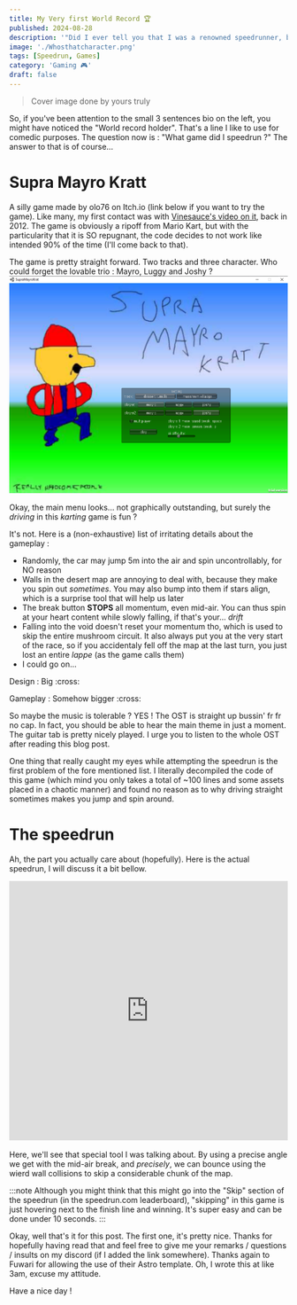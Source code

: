 ```yaml
---
title: My Very first World Record 🏆
published: 2024-08-28
description: '"Did I ever tell you that I was a renowned speedrunner, back in my days..."'
image: './Whosthatcharacter.png'
tags: [Speedrun, Games]
category: 'Gaming 🎮'
draft: false 
---
```

> Cover image done by yours truly

So, if you've been attention to the small 3 sentences bio on the left, you might have noticed the "World record holder". That's a line I like to use for comedic purposes.
The question now is : "What game did I speedrun ?" The answer to that is of course...

# Supra Mayro Kratt
A silly game made by olo76 on Itch.io (link below if you want to try the game). Like many, my first contact was with [Vinesauce's video on it](https://youtu.be/FxYKu_lkY_4), back in 2012. The game is obviously a ripoff from Mario Kart, but with the particularity that it is SO repugnant, the code decides to not work like intended 90% of the time (I'll come back to that).

The game is pretty straight forward. Two tracks and three character. Who could forget the lovable trio : Mayro, Luggy and Joshy ?
![Main menu of the game, notice the name of the window and the "trial version"](./main_menu.png)

Okay, the main menu looks... not graphically outstanding, but surely the _driving_ in this _karting_ game is fun ?

It's not. Here is a (non-exhaustive) list of irritating details about the gameplay :
- Randomly, the car may jump 5m into the air and spin uncontrollably, for NO reason
- Walls in the desert map are annoying to deal with, because they make you spin out _sometimes_. You may also bump into them if stars align, which is a surprise tool that will help us later
- The break button **STOPS** all momentum, even mid-air. You can thus spin at your heart content while slowly falling, if that's your... _drift_
- Falling into the void doesn't reset your momentum tho, which is used to skip the entire mushroom circuit. It also always put you at the very start of the race, so if you accidentaly fell off the map at the last turn, you just lost an entire _lappe_ (as the game calls them)
- I could go on...

Design : Big :cross:

Gameplay : Somehow bigger :cross:

So maybe the music is tolerable ? YES ! The OST is straight up bussin' fr fr no cap. In fact, you should be able to hear the main theme in just a moment. The guitar tab is pretty nicely played. I urge you to listen to the whole OST after reading this blog post.

One thing that really caught my eyes while attempting the speedrun is the first problem of the fore mentioned list. I literally decompiled the code of this game (which mind you only takes a total of ~100 lines and some assets placed in a chaotic manner) and found no reason as to why driving straight sometimes makes you jump and spin around.

# The speedrun

Ah, the part you actually care about (hopefully). Here is the actual speedrun, I will discuss it a bit bellow.
<iframe width="100%" height="468" src="https://youtu.be/scI1gt7AhW8" title="YouTube video player" frameborder="0" allowfullscreen></iframe>

Here, we'll see that special tool I was talking about. By using a precise angle we get with the mid-air break, and _precisely_, we can bounce using the wierd wall collisions to skip a considerable chunk of the map. 

:::note
Although you might think that this might go into the "Skip" section of the speedrun (in the speedrun.com leaderboard), "skipping" in this game is just hovering next to the finish line and winning. It's super easy and can be done under 10 seconds.
:::

Okay, well that's it for this post. The first one, it's pretty nice. Thanks for hopefully having read that and feel free to give me your remarks / questions / insults on my discord (if I added the link somewhere). Thanks again to Fuwari for allowing the use of their Astro template. Oh, I wrote this at like 3am, excuse my attitude. 

Have a nice day !